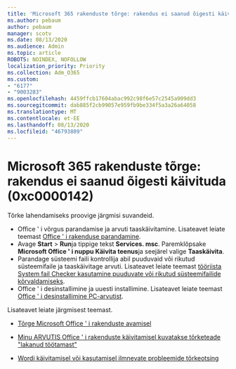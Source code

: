 ```yaml
---
title: 'Microsoft 365 rakenduste tõrge: rakendus ei saanud õigesti käivituda (0xc0000142)'
ms.author: pebaum
author: pebaum
manager: scotv
ms.date: 08/13/2020
ms.audience: Admin
ms.topic: article
ROBOTS: NOINDEX, NOFOLLOW
localization_priority: Priority
ms.collection: Adm_O365
ms.custom:
- "6177"
- "9003283"
ms.openlocfilehash: 4459ffcb17604abac992c98f6e57c2545a909dd3
ms.sourcegitcommit: dab885f2cb99057e959fb9be334f5a3a26a64058
ms.translationtype: MT
ms.contentlocale: et-EE
ms.lasthandoff: 08/13/2020
ms.locfileid: "46793809"
---
```

# <a name="microsoft-365-apps-error-the-application-was-unable-to-start-correctly-0xc0000142"></a>Microsoft 365 rakenduste tõrge: rakendus ei saanud õigesti käivituda (0xc0000142)

Tõrke lahendamiseks proovige järgmisi suvandeid.

- Office ' i võrgus parandamise ja arvuti taaskäivitamine. Lisateavet leiate teemast [Office ' i rakenduse parandamine](https://support.microsoft.com/office/repair-an-office-application-7821d4b6-7c1d-4205-aa0e-a6b40c5bb88b).
- Avage **Start**   >   **Run**ja tippige tekst **Services. msc**. Paremklõpsake  **Microsoft Office ' i nuppu Käivita teenus**ja seejärel valige **Taaskäivita**.
- Parandage süsteemi faili kontrollija abil puuduvaid või rikutud süsteemifaile ja taaskäivitage arvuti. Lisateavet leiate teemast [tööriista System fail Checker kasutamine puuduvate või rikutud süsteemifailide kõrvaldamiseks](https://support.microsoft.com/help/929833/use-the-system-file-checker-tool-to-repair-missing-or-corrupted-system).
- Office ' i desinstallimine ja uuesti installimine. Lisateavet leiate teemast [Office ' i desinstallimine PC-arvutist](https://support.microsoft.com/office/uninstall-office-from-a-pc-9dd49b83-264a-477a-8fcc-2fdf5dbf61d8).

Lisateavet leiate järgmisest teemast.  

- [Tõrge Microsoft Office ' i rakenduste avamisel](https://support.office.com/article/error-when-opening-microsoft-office-apps-b84b6a63-4b8c-46ec-ae9a-ad91d6160d72)  

- [Minu ARVUTIS Office ' i rakenduste käivitamisel kuvatakse tõrketeade "lakanud töötamast"](https://support.office.com/article/i-get-a-stopped-working-error-when-i-start-office-applications-on-my-pc-52bd7985-4e99-4a35-84c8-2d9b8301a2fa)  

- [Wordi käivitamisel või kasutamisel ilmnevate probleemide tõrkeotsing](https://docs.microsoft.com/office/troubleshoot/word/issues-when-start-or-use-word)